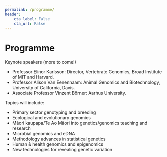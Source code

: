 ```yaml
---
permalink: /programme/
header:
    cta_label: False
    cta_url: False
---
```


<span></span>

# Programme

<!-- [**Click here for the conference programme**](https://vuwgenomics.github.io/mapnet2019.github.io/pdfs/MapNet2019programme.pdf).-->

Keynote speakers (more to come!)<br/>
- Professor Elinor Karlsson: Director, Vertebrate Genomics, Broad Institute of MIT and Harvard.
- Professor Alison Van Eenennaam: Animal Genomics and Biotechnology, University of California, Davis.
- Associate Professor Vinzent Börner: Aarhus University.

Topics will include:
- Primary sector genotyping and breeding
- Ecological and evolutionary genomics
- Māori kaupapa/Te Ao Māori into genetics/genomics teaching and research
- Microbial genomics and eDNA
- Methodology advances in statistical genetics
- Human & health genomics and epigenomics
- New technologies for revealing genetic variation

<!-- Email your abstract to: <mapnet2019@vuw.ac.nz> -->

<!-- Please send each abstract in a separate file and let us know which of the sessions you would like to present in. -->

<!-- Programme organising committee: -->

<!-- The conference dinner will be at [The Backbencher Gastropub](http://www.backbencher.co.nz/) located at [34 Molesworth Street in Thorndon](https://goo.gl/maps/remHhKdHvp9sqDaDA) on the evening of Monday 18 November. The dinner is limited to 75 tickets and costs $45pp. Please get in quick with your MapNet2019 registeration if you would like to secure a seat for that event.-->



